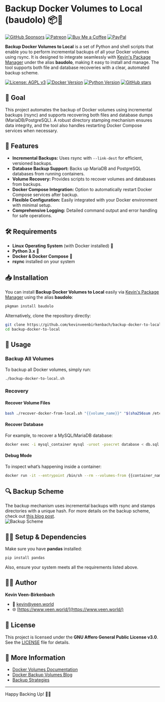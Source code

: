 # Backup Docker Volumes to Local (baudolo) 📦🔄
[![GitHub Sponsors](https://img.shields.io/badge/Sponsor-GitHub%20Sponsors-blue?logo=github)](https://github.com/sponsors/kevinveenbirkenbach) [![Patreon](https://img.shields.io/badge/Support-Patreon-orange?logo=patreon)](https://www.patreon.com/c/kevinveenbirkenbach) [![Buy Me a Coffee](https://img.shields.io/badge/Buy%20me%20a%20Coffee-Funding-yellow?logo=buymeacoffee)](https://buymeacoffee.com/kevinveenbirkenbach) [![PayPal](https://img.shields.io/badge/Donate-PayPal-blue?logo=paypal)](https://s.veen.world/paypaldonate)


**Backup Docker Volumes to Local** is a set of Python and shell scripts that enable you to perform incremental backups of all your Docker volumes using rsync. It is designed to integrate seamlessly with [Kevin's Package Manager](https://github.com/kevinveenbirkenbach/package-manager) under the alias **baudolo**, making it easy to install and manage. The tool supports both file and database recoveries with a clear, automated backup scheme.

[![License: AGPL v3](https://img.shields.io/badge/License-AGPL%20v3-blue.svg)](https://www.gnu.org/licenses/agpl-3.0) [![Docker Version](https://img.shields.io/badge/Docker-Yes-blue.svg)](https://www.docker.com) [![Python Version](https://img.shields.io/badge/Python-3.x-blue.svg)](https://www.python.org) [![GitHub stars](https://img.shields.io/github/stars/kevinveenbirkenbach/backup-docker-to-local.svg?style=social)](https://github.com/kevinveenbirkenbach/backup-docker-to-local/stargazers)

## 🎯 Goal

This project automates the backup of Docker volumes using incremental backups (rsync) and supports recovering both files and database dumps (MariaDB/PostgreSQL). A robust directory stamping mechanism ensures data integrity, and the tool also handles restarting Docker Compose services when necessary.

## 🚀 Features

- **Incremental Backups:** Uses rsync with `--link-dest` for efficient, versioned backups.
- **Database Backup Support:** Backs up MariaDB and PostgreSQL databases from running containers.
- **Volume Recovery:** Provides scripts to recover volumes and databases from backups.
- **Docker Compose Integration:** Option to automatically restart Docker Compose services after backup.
- **Flexible Configuration:** Easily integrated with your Docker environment with minimal setup.
- **Comprehensive Logging:** Detailed command output and error handling for safe operations.

## 🛠 Requirements

- **Linux Operating System** (with Docker installed) 🐧
- **Python 3.x** 🐍
- **Docker & Docker Compose** 🔧
- **rsync** installed on your system

## 📥 Installation

You can install **Backup Docker Volumes to Local** easily via [Kevin's Package Manager](https://github.com/kevinveenbirkenbach/package-manager) using the alias **baudolo**:

```bash
pkgman install baudolo
```

Alternatively, clone the repository directly:

```bash
git clone https://github.com/kevinveenbirkenbach/backup-docker-to-local.git
cd backup-docker-to-local
```

## 🚀 Usage

### Backup All Volumes

To backup all Docker volumes, simply run:

```bash
./backup-docker-to-local.sh
```

### Recovery

#### Recover Volume Files

```bash
bash ./recover-docker-from-local.sh "{{volume_name}}" "$(sha256sum /etc/machine-id | head -c 64)" "{{version_to_recover}}"
```

#### Recover Database

For example, to recover a MySQL/MariaDB database:

```bash
docker exec -i mysql_container mysql -uroot -psecret database < db.sql
```

#### Debug Mode

To inspect what’s happening inside a container:

```bash
docker run -it --entrypoint /bin/sh --rm --volumes-from {{container_name}} -v /Backups/:/Backups/ kevinveenbirkenbach/alpine-rsync
```

## 🔍 Backup Scheme

The backup mechanism uses incremental backups with rsync and stamps directories with a unique hash. For more details on the backup scheme, check out [this blog post](https://blog.veen.world/blog/2020/12/26/how-i-backup-dedicated-root-servers/).  
![Backup Scheme](https://blog.veen.world/wp-content/uploads/2020/12/server-backup-1024x755.jpg)

## 🧑‍💻 Setup & Dependencies

Make sure you have **pandas** installed:

```bash
pip install pandas
```

Also, ensure your system meets all the requirements listed above.

## 👨‍💻 Author

**Kevin Veen-Birkenbach**  
- 📧 [kevin@veen.world](mailto:kevin@veen.world)  
- 🌐 [https://www.veen.world/](https://www.veen.world/)

## 📜 License

This project is licensed under the **GNU Affero General Public License v3.0**. See the [LICENSE](./LICENSE) file for details.

## 🔗 More Information

- [Docker Volumes Documentation](https://docs.docker.com/storage/volumes/)
- [Docker Backup Volumes Blog](https://blog.ssdnodes.com/blog/docker-backup-volumes/)
- [Backup Strategies](https://en.wikipedia.org/wiki/Incremental_backup#Incremental)

---

Happy Backing Up! 🚀🔐
